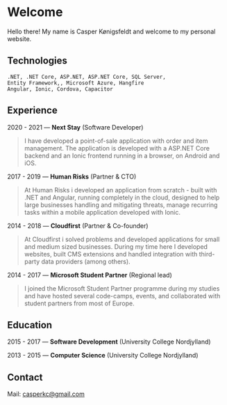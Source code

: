 # Welcome

Hello there! My name is Casper Kønigsfeldt and welcome to my personal website.

## Technologies
```
.NET, .NET Core, ASP.NET, ASP.NET Core, SQL Server,
Entity Framework,, Microsoft Azure, Hangfire
Angular, Ionic, Cordova, Capacitor
```

## Experience

2020 - 2021 — **Next Stay** (Software Developer)

> I have developed a point-of-sale application with order and item management. The application is developed with a ASP.NET Core backend and an Ionic frontend running in a browser, on Android and iOS.

2017 - 2019 — **Human Risks** (Partner & CTO)
 
> At Human Risks i developed an application from scratch - built with .NET and Angular, running completely in the cloud, designed to help large businesses handling and mitigating threats, manage recurring tasks within a mobile application developed with Ionic.

2014 - 2018 — **Cloudfirst** (Partner & Co-founder)

> At Cloudfirst i solved problems and developed applications for small and medium sized businesses. During my time here I developed websites, built CMS extensions and handled integration with third-party data providers (among others).

2014 - 2017 — **Microsoft Student Partner** (Regional lead)

> I joined the Microsoft Student Partner programme during my studies and have hosted several code-camps, events, and collaborated with student partners from most of Europe.

## Education

2015 - 2017 — **Software Development** (University College Nordjylland)

2013 - 2015 — **Computer Science** (University College Nordjylland)

## Contact

Mail: casperkc@gmail.com

